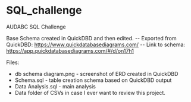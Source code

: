 # SQL_challenge
AUDABC SQL Challenge

Base Schema created in QuickDBD and then edited.
-- Exported from QuickDBD: https://www.quickdatabasediagrams.com/
-- Link to schema: https://app.quickdatabasediagrams.com/#/d/on17h1

Files:
- db schema diagram.png - screenshot of ERD created in QuickDBD
- Schema.sql - table creation schema based on QuickDBD output 
- Data Analysis.sql - main analysis
- Data folder of CSVs in case I ever want to review this project. 

